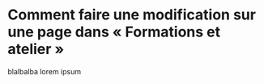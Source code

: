 # Comment faire une modification sur une page dans « Formations et atelier »

blalbalba lorem ipsum
